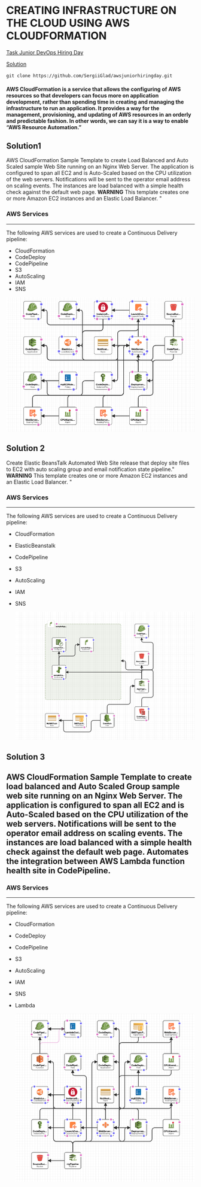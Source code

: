 # CREATING INFRASTRUCTURE ON THE CLOUD USING AWS CLOUDFORMATION


[Task Junior DevOps Hiring Day](https://docs.google.com/document/d/1r3OdJlHtYCN9y_VYSI5B0Na-pg-aW4y5eDiKWk-VSAE/edit)

[Solution](https://github.com/SergiiGlad/awsjuniorhiringday.git )
```
git clone https://github.com/SergiiGlad/awsjuniorhiringday.git

```


#### AWS CloudFormation is a service that allows the configuring of AWS resources so that developers can focus more on application development, rather than spending time in creating and managing the infrastructure to run an application. It provides a way for the management, provisioning, and updating of AWS resources in an orderly and predictable fashion. In other words, we can say it is a way to enable “AWS Resource Automation.”

## Solution1

AWS CloudFormation Sample Template to create Load Balanced and Auto Scaled sample Web Site running on an Nginx Web Server.
The application is configured to span all EC2  and is Auto-Scaled based on the CPU utilization of the web servers.
Notifications will be sent to the operator email address on scaling events.
The instances are load balanced with a simple health check against the default web page.
**WARNING** This template creates one or more Amazon EC2 instances and an Elastic Load Balancer. "

### AWS Services
---
The following AWS services are used to create a Continuous Delivery pipeline:

  * CloudFormation
  * CodeDeploy
  * CodePipeline
  * S3
  * AutoScaling
  * IAM
  * SNS

  ![alt text](solution1.png)

## Solution 2

Create Elastic BeansTalk Automated Web Site release that deploy site files to  EC2 with auto scaling group and email notification state pipeline."
**WARNING** This template creates one or more Amazon EC2 instances and an Elastic Load Balancer. "

### AWS Services
---
The following AWS services are used to create a Continuous Delivery pipeline:

  * CloudFormation
  * ElasticBeanstalk
  * CodePipeline
  * S3
  * AutoScaling
  * IAM
  * SNS

    ![alt text](solution2.png)
    
## Solution 3

## AWS CloudFormation Sample Template to create load balanced and Auto Scaled Group sample web site running on an Nginx Web Server. The application is configured to span all EC2  and is Auto-Scaled based on the CPU utilization of the web servers. Notifications will be sent to the operator email address on scaling events. The instances are load balanced with a simple health check against the default web page. Automates the integration between AWS Lambda function health site in CodePipeline.

### AWS Services
---
The following AWS services are used to create a Continuous Delivery pipeline:

  * CloudFormation
  * CodeDeploy
  * CodePipeline
  * S3
  * AutoScaling
  * IAM
  * SNS
  * Lambda
  
  
    ![alt text](solution3.png)


